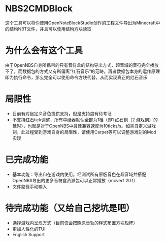 # NBS2CMDBlock
这个工具可以将你使用OpenNoteBlockStudio创作的工程文件导出为Minecraft中的结构NBT文件，并且可以使用结构方块读取

# 为什么会有这个工具
由于OpenNBS自身所携带的只有音符盒的结构导出方式，超音域的音符完全播放不了，而数据包的方式又有所偏离“红石音乐”的范畴。再者数据包本身的运作原理即为执行命令，那么完全可以使用命令方块代替，从而实现真正的红石音乐

# 局限性
- 目前有对自定义音色提供支持，但是支持度有待考证
- 不支持红石tick调整，所有中继器默认全部为1档（即1 红石刻（2 游戏刻）的延时），也就是对于OpenNBS中最佳兼容速度为10ticks/s。如需自定义游戏刻，此过程受到游戏自身的局限性，请使用Carpet等可以调整游戏刻的Mod实现

# 已完成功能
- 基本功能：导出和在游戏内使用，经测试所有原版音色在超音域并搭配OpenNBS导出的更多音符盒资源包可以正常播放（mcver1.20.1）
- 文件路径手动输入

# 待完成功能（又给自己挖坑是吧）
- 选择游戏内呈现方式（目前仅会按照原音轨的样式布置方块矩阵）
- 更加人性化的TUI
- English Support